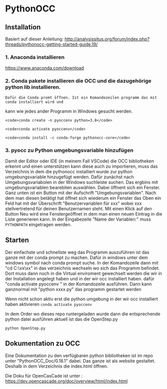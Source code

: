 
# PythonOCC 

## Installation

Basiert auf dieser Anleitung: http://analysissitus.org/forum/index.php?threads/pythonocc-getting-started-guide.19/

### 1. Anaconda installieren

  https://www.anaconda.com/download

### 2. Conda pakete installieren die OCC und die dazugehörige python lib installieren.
    Dafür die Conda promt öffnen. Ist ein Komandozeilen programm das mit conda installiert wird und
   kann wie jedes ander Programm in Windows gesucht werden.

    <code>conda create -n pyoccenv python=3.8</code>
   
    <code>conda activate pyoccenv</code>
   
    <code>conda install -c conda-forge pythonocc-core</code>

### 3. pyocc zu Python umgebungsvariable hinzufügen

  Damit der Editor oder IDE (in meinem Fall VSCode) die OCC bibliotheken erkennt und einen unterstützen kann
  diese auch zu importieren, muss das Verzeichnis in dem die pythonocc installiert wurde zur python umgebungsvariable hinzugefügt werden.
  Dafür zunächst nach Umgebungsvariabolen in der Windows suchleiste suchen. Das ergbins mit umgebungsvariablen bearebiten auswählen.
  Dabei öffnent sich ein Fenster. Ganz unten ist ein Button mit der Aufschrift "Umgebungsvariablen". Nach dem man diesen betätigt hat öffnet sich
  wiederum ein Fenster das Oben ein Feld hat mit der Überschrift "Benutzervariablen für xxx" wobei xxx stellvertretend für deinen Benutzernamen steht.
  Mit einen Klick auf den Button Neu wird eine Fenstergeöffnet in dem man einen neuen Eintrag in die Liste generieren kann.
  In der Eingabezeile "Name der Variablen:" muss <code>PYTHONPATH</code> eingetragen werden.

## Starten 

Der einfachste und schnellste weg das Programm auszuführen ist das ganze mit
der conda prompt zu machen. Dafür in windows unter dem windows symbol nach conda prompt suche.
In der Komandozeile dann mit "cd C:\xx\xx" in das verzeichnis wechseln wo sich das Programm befindet.
Dort muss dann noch in die Virtual enviroment gewechselt werden die wir in der Installation
angelegt haben und in der wir occ installiert haben.
dafür  "conda activate pyoccenv " in der Komandozeile ausführen.
Dann kann ganznormal mit "python xxxx.py" das programm gestartet werden

Wenn nicht schon aktiv erst die python umgebung in der wir occ installiert haben aktivieren
<code>conda activate pyoccenv</code>

In dem Order wo dieses repo runtergeladen wurde dann die entsprechende python datei ausführen
aktuell ist das die OpenStep.py

<code>python OpenStep.py</code>

## Dokumentation zu OCC

Eine Dokumentation zu den verfügbaren python bibliotheken ist im repo unter "PythonOCC_Doc/0.18.1" dabei.
Das ganze ist als website gestaltet. Deshalb in dem Verzeichnis die index.html öffnen.

Die Doku für OpenCasCade ist unter : https://dev.opencascade.org/doc/overview/html/index.html
